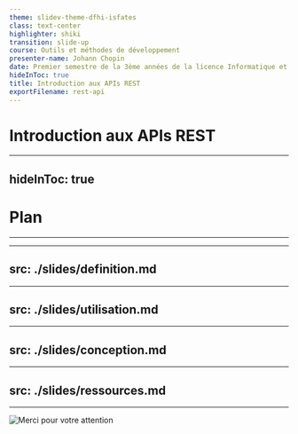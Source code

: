 ```yaml
---
theme: slidev-theme-dfhi-isfates
class: text-center
highlighter: shiki
transition: slide-up  
course: Outils et méthodes de développement
presenter-name: Johann Chopin
date: Premier semestre de la 3ème années de la licence Informatique et ingénierie du web.
hideInToc: true
title: Introduction aux APIs REST
exportFilename: rest-api
---
```


<h1 class="!text-5xl">
<mdi-connection /> Introduction aux APIs REST
</h1>

---
hideInToc: true
---

# Plan
<Hr />

<Plan columns="2"/>


---
src: ./slides/definition.md
---

---
src: ./slides/utilisation.md
---

---
src: ./slides/conception.md
---

---
src: ./slides/ressources.md
---

---

<div class="flex justify-center h-3/5 mt-15">
  <img src="/images/thank-you.png" alt="Merci pour votre attention"/>
</div>
